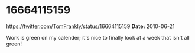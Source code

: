 # 16664115159
https://twitter.com/TomFrankly/status/16664115159
**Date:** 2010-06-21

Work is green on my calender; it's nice to finally look at a week that isn't all green!

